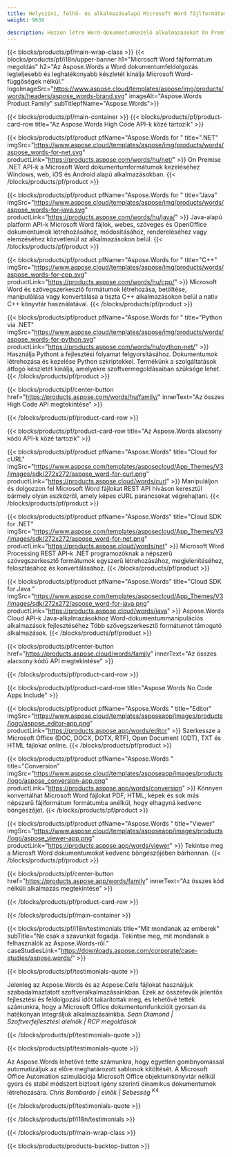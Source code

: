 ```yaml
---
title: Helyszíni, felhő- és alkalmazásalapú Microsoft Word fájlformátum-megoldás 
weight: 9630

description: Hozzon létre Word-dokumentumkezelő alkalmazásokat On Premise vagy Cloud API-k használatával, vagy egyszerűen használjon többplatformos alkalmazásokat a Word-fájlok összehasonlításához vagy konvertálásához.
---
```


{{< blocks/products/pf/main-wrap-class >}}
{{< blocks/products/pf/i18n/upper-banner h1="Microsoft Word fájlformátum megoldás" h2="Az Aspose.Words a Word dokumentumfeldolgozás legteljesebb és leghatékonyabb készletét kínálja Microsoft Word-függőségek nélkül." logoImageSrc="https://www.aspose.cloud/templates/aspose/img/products/words/headers/aspose_words-brand.svg" imageAlt="Aspose.Words Product Family" subTitlepfName="Aspose.Words">}}

{{< blocks/products/pf/main-container >}}
{{< blocks/products/pf/product-card-row title="Az Aspose.Words High Code API-k közé tartozik" >}}

{{< blocks/products/pf/product pfName="Aspose.Words for " title=".NET" imgSrc="https://www.aspose.cloud/templates/aspose/img/products/words/aspose_words-for-net.svg" productLink="https://products.aspose.com/words/hu/net/" >}}
On Premise .NET API-k a Microsoft Word dokumentumformátumok kezeléséhez Windows, web, iOS és Android alapú alkalmazásokban.
{{< /blocks/products/pf/product >}}

{{< blocks/products/pf/product pfName="Aspose.Words for " title="Java" imgSrc="https://www.aspose.cloud/templates/aspose/img/products/words/aspose_words-for-java.svg" productLink="https://products.aspose.com/words/hu/java/" >}}
Java-alapú platform API-k Microsoft Word fájlok, webes, szöveges és OpenOffice dokumentumok létrehozásához, módosításához, rendereléséhez vagy elemzéséhez közvetlenül az alkalmazásokon belül.
{{< /blocks/products/pf/product >}}

{{< blocks/products/pf/product pfName="Aspose.Words for " title="C++" imgSrc="https://www.aspose.cloud/templates/aspose/img/products/words/aspose_words-for-cpp.svg" productLink="https://products.aspose.com/words/hu/cpp/" >}}
Microsoft Word és szövegszerkesztő formátumok létrehozása, betöltése, manipulálása vagy konvertálása a tiszta C++ alkalmazásokon belül a natív C++ könyvtár használatával.
{{< /blocks/products/pf/product >}}

{{< blocks/products/pf/product pfName="Aspose.Words for " title="Python via .NET" imgSrc="https://www.aspose.cloud/templates/aspose/img/products/words/aspose_words-for-python.svg" productLink="https://products.aspose.com/words/hu/python-net/" >}}
Használja Pythont a fejlesztési folyamat felgyorsításához. Dokumentumok létrehozása és kezelése Python szkriptekkel. Termékünk a szolgáltatások átfogó készletét kínálja, amelyekre szoftvermegoldásaiban szüksége lehet.
{{< /blocks/products/pf/product >}}

{{< blocks/products/pf/center-button href="https://products.aspose.com/words/hu/family/" innerText="Az összes High Code API megtekintése" >}}

{{< /blocks/products/pf/product-card-row >}}

{{< blocks/products/pf/product-card-row title="Az Aspose.Words alacsony kódú API-k közé tartozik" >}}

{{< blocks/products/pf/product pfName="Aspose.Words" title="Cloud for cURL" imgSrc="https://www.aspose.com/templates/asposecloud/App_Themes/V3/images/sdk/272x272/aspose_word-for-curl.png" productLink="https://products.aspose.cloud/words/curl" >}}
Manipuláljon és dolgozzon fel Microsoft Word fájlokat REST API híváson keresztül bármely olyan eszközről, amely képes cURL parancsokat végrehajtani.
{{< /blocks/products/pf/product >}}

{{< blocks/products/pf/product pfName="Aspose.Words" title="Cloud SDK for .NET" imgSrc="https://www.aspose.com/templates/asposecloud/App_Themes/V3/images/sdk/272x272/aspose_word-for-net.png" productLink="https://products.aspose.cloud/words/net" >}}
Microsoft Word Processing REST API-k .NET programozóknak a népszerű szövegszerkesztő formátumok egyszerű létrehozásához, megjelenítéséhez, felosztásához és konvertálásához.
{{< /blocks/products/pf/product >}}

{{< blocks/products/pf/product pfName="Aspose.Words" title="Cloud SDK for Java " imgSrc="https://www.aspose.com/templates/asposecloud/App_Themes/V3/images/sdk/272x272/aspose_word-for-java.png" productLink="https://products.aspose.cloud/words/java" >}}
Aspose.Words Cloud API-k Java-alkalmazásokhoz Word-dokumentummanipulációs alkalmazások fejlesztéséhez Több szövegszerkesztő formátumot támogató alkalmazások.
{{< /blocks/products/pf/product >}}

{{< blocks/products/pf/center-button href="https://products.aspose.cloud/words/family" innerText="Az összes alacsony kódú API megtekintése" >}}

{{< /blocks/products/pf/product-card-row >}}

{{< blocks/products/pf/product-card-row title="Aspose.Words No Code Apps Include" >}}

{{< blocks/products/pf/product pfName="Aspose.Words " title="Editor" imgSrc="https://www.aspose.cloud/templates/asposeapp/images/products/logo/aspose_editor-app.png" productLink="https://products.aspose.app/words/editor" >}}
Szerkessze a Microsoft Office (DOC, DOCX, DOTX, RTF), Open Document (ODT), TXT és HTML fájlokat online.
{{< /blocks/products/pf/product >}}

{{< blocks/products/pf/product pfName="Aspose.Words " title="Conversion" imgSrc="https://www.aspose.cloud/templates/asposeapp/images/products/logo/aspose_conversion-app.png" productLink="https://products.aspose.app/words/conversion" >}}
Könnyen konvertálhat Microsoft Word fájlokat PDF, HTML, képek és sok más népszerű fájlformátum formátumba anélkül, hogy elhagyná kedvenc böngészőjét.
{{< /blocks/products/pf/product >}}

{{< blocks/products/pf/product pfName="Aspose.Words " title="Viewer" imgSrc="https://www.aspose.cloud/templates/asposeapp/images/products/logo/aspose_viewer-app.png" productLink="https://products.aspose.app/words/viewer" >}}
Tekintse meg a Microsft Word dokumentumokat kedvenc böngészőjében bárhonnan.
{{< /blocks/products/pf/product >}}

{{< blocks/products/pf/center-button href="https://products.aspose.app/words/family" innerText="Az összes kód nélküli alkalmazás megtekintése" >}}

{{< /blocks/products/pf/product-card-row >}}

{{< /blocks/products/pf/main-container >}}

{{< blocks/products/pf/i18n/testimonials title="Mit mondanak az emberek" subTitle="Ne csak a szavunkat fogadja. Tekintse meg, mit mondanak a felhasználók az Aspose.Words-ről." caseStudiesLink="https://downloads.aspose.com/corporate/case-studies/aspose.words/" >}}

{{< blocks/products/pf/testimonials-quote >}}
<p class="first">
 Jelenleg az Aspose.Words és az Aspose.Cells fájlokat használjuk szabadalmaztatott szoftveralkalmazásainkban. Ezek az összetevők jelentős fejlesztési és feldolgozási időt takarítottak meg, és lehetővé tették számunkra, hogy a Microsoft Office dokumentumfunkcióit gyorsan és hatékonyan integráljuk alkalmazásainkba.
 <em>
  Sean Diamond | Szoftverfejlesztési alelnök | RCP megoldások
 </em>
</p>

{{< /blocks/products/pf/testimonials-quote >}}

{{< blocks/products/pf/testimonials-quote >}}
<p class="second">
 Az Aspose.Words lehetővé tette számunkra, hogy egyetlen gombnyomással automatizáljuk az előre meghatározott sablonok kitöltését. A Microsoft Office Automation szimulációja Microsoft Office objektumkönyvtár nélkül gyors és stabil módszert biztosít igény szerinti dinamikus dokumentumok létrehozására.
 <em>
  Chris Bombardo | elnök | Sebesség
  <sup>
   K4
  </sup>
 </em>
</p>

{{< /blocks/products/pf/testimonials-quote >}}

{{< /blocks/products/pf/i18n/testimonials >}}

{{< /blocks/products/pf/main-wrap-class >}}

{{< blocks/products/products-backtop-button >}}